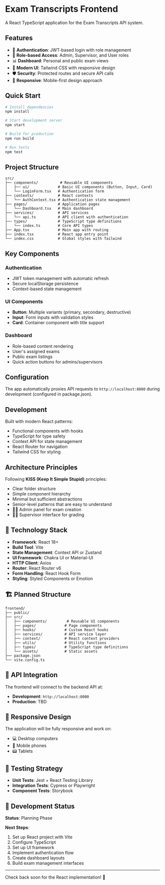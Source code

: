# Exam Transcripts Frontend

A React TypeScript application for the Exam Transcripts API system.

## Features

- 🔐 **Authentication**: JWT-based login with role management
- 🎯 **Role-based Access**: Admin, Supervisor, and User roles
- 📊 **Dashboard**: Personal and public exam views
- 🎨 **Modern UI**: Tailwind CSS with responsive design
- 🛡️ **Security**: Protected routes and secure API calls
- 📱 **Responsive**: Mobile-first design approach

## Quick Start

```bash
# Install dependencies
npm install

# Start development server
npm start

# Build for production
npm run build

# Run tests
npm test
```

## Project Structure

```
src/
├── components/          # Reusable UI components
│   ├── ui/             # Basic UI components (Button, Input, Card)
│   └── LoginForm.tsx   # Authentication form
├── contexts/           # React contexts
│   └── AuthContext.tsx # Authentication state management
├── pages/              # Application pages
│   └── Dashboard.tsx   # Main dashboard
├── services/           # API services
│   └── api.ts          # API client with authentication
├── types/              # TypeScript type definitions
│   └── index.ts        # Core API types
├── App.tsx             # Main app with routing
├── index.tsx           # React app entry point
└── index.css           # Global styles with Tailwind
```

## Key Components

### Authentication
- JWT token management with automatic refresh
- Secure localStorage persistence
- Context-based state management

### UI Components
- **Button**: Multiple variants (primary, secondary, destructive)
- **Input**: Form inputs with validation styles
- **Card**: Container component with title support

### Dashboard
- Role-based content rendering
- User's assigned exams
- Public exam listings
- Quick action buttons for admins/supervisors

## Configuration

The app automatically proxies API requests to `http://localhost:8000` during development (configured in package.json).

## Development

Built with modern React patterns:
- Functional components with hooks
- TypeScript for type safety
- Context API for state management
- React Router for navigation
- Tailwind CSS for styling

## Architecture Principles

Following **KISS (Keep It Simple Stupid)** principles:
- Clear folder structure
- Simple component hierarchy
- Minimal but sufficient abstractions
- Senior-level patterns that are easy to understand
- 👨‍💼 Admin panel for exam creation
- 👨‍🏫 Supervisor interface for grading

## 🚀 Technology Stack

- **Framework**: React 18+
- **Build Tool**: Vite
- **State Management**: Context API or Zustand
- **UI Framework**: Chakra UI or Material-UI
- **HTTP Client**: Axios
- **Router**: React Router v6
- **Form Handling**: React Hook Form
- **Styling**: Styled Components or Emotion

## 🏗️ Planned Structure

```
frontend/
├── public/
├── src/
│   ├── components/         # Reusable UI components
│   ├── pages/             # Page components
│   ├── hooks/             # Custom React hooks
│   ├── services/          # API service layer
│   ├── context/           # React context providers
│   ├── utils/             # Utility functions
│   ├── types/             # TypeScript type definitions
│   └── assets/            # Static assets
├── package.json
└── vite.config.ts
```

## 🔗 API Integration

The frontend will connect to the backend API at:
- **Development**: `http://localhost:8000`
- **Production**: TBD

## 📱 Responsive Design

The application will be fully responsive and work on:
- 💻 Desktop computers
- 📱 Mobile phones
- 📟 Tablets

## 🧪 Testing Strategy

- **Unit Tests**: Jest + React Testing Library
- **Integration Tests**: Cypress or Playwright
- **Component Tests**: Storybook

## 🚧 Development Status

**Status**: Planning Phase

**Next Steps**:
1. Set up React project with Vite
2. Configure TypeScript
3. Set up UI framework
4. Implement authentication flow
5. Create dashboard layouts
6. Build exam management interfaces

---

Check back soon for the React implementation! 🚀
